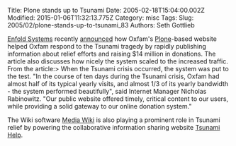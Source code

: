 Title: Plone stands up to Tsunami
Date: 2005-02-18T15:04:00.002Z
Modified: 2015-01-06T11:32:13.775Z
Category: misc
Tags: 
Slug: 2005/02/plone-stands-up-to-tsunami_83
Authors: Seth Gottlieb

[Enfold Systems](http://www.enfoldsystems.com) recently [announced](http://www.enfoldsystems.com/About/News/oxfam) how Oxfam's [Plone](http://www.plone.org)-based website helped Oxfam respond to the Tsunami tragedy by rapidly publishing information about relief efforts and raising $14 million in donations. The article also discusses how nicely the system scaled to the increased traffic. From the article:>  When the Tsunami crisis occurred, the system was put to the test. "In the course of ten days during the Tsunami crisis, Oxfam had almost half of its typical yearly visits, and almost 1/3 of its yearly bandwidth - the system performed beautifully", said Internet Manager Nicholas Rabinowitz. "Our public website offered timely, critical content to our users, while providing a solid gateway to our online donation system."

The Wiki software [Media Wiki](http://www.mediawiki.org) is also playing a prominent role in Tsunami relief by powering the collaborative information sharing website [Tsunami Help](http://www.tsunamihelp.info/wiki/index.php/Main_Page).
